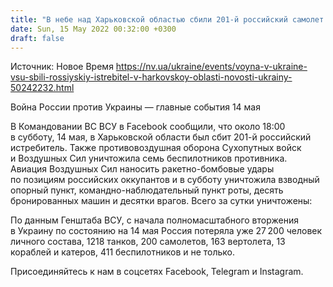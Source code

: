 ```yaml
---
title: "В небе над Харьковской областью сбили 201-й российский самолет — Воздушные Силы"
date: Sun, 15 May 2022 00:32:00 +0300
draft: false
---
```

Источник: Новое Время https://nv.ua/ukraine/events/voyna-v-ukraine-vsu-sbili-rossiyskiy-istrebitel-v-harkovskoy-oblasti-novosti-ukrainy-50242232.html


Война России против Украины — главные события 14 мая

 В Командовании ВС ВСУ в Facebook сообщили, что около 18:00 в субботу, 14 мая, в Харьковской области был сбит 201-й российский истребитель. Также противовоздушная оборона Сухопутных войск и Воздушных Сил уничтожила семь беспилотников противника. Авиация Воздушных Сил наносить ракетно-бомбовые удары по позициям российских оккупантов и в субботу уничтожила взводный опорный пункт, командно-наблюдательный пункт роты, десять бронированных машин и десятки врагов. Всего за сутки уничтожены:

По данным Генштаба ВСУ, с начала полномасштабного вторжения в Украину по состоянию на 14 мая Россия потеряла уже 27 200 человек личного состава, 1218 танков, 200 самолетов, 163 вертолета, 13 кораблей и катеров, 411 беспилотников и не только.

Присоединяйтесь к нам в соцсетях Facebook, Telegram и Instagram.
